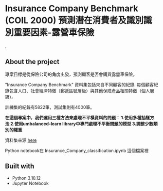 # Insurance Company Benchmark (COIL 2000) 預測潛在消費者及識別識別重要因素-露營車保險
.

## About the project

專案目標是從保險公司的角度出發，預測顧客是否會購買露營車保險。

"Insurance Company Benchmark" 資料集包括來自不同顧客的紀錄. 每個顧客紀錄包含人口、社會經濟特徵（郵遞區號層級）與其他保險產品相關特徵（個人層級）。

訓練集的紀錄有5822筆，測試集則有4000筆。

**在這個專案中，我們運用三種方法來處理不平橫資料的問題：
1.使用多種抽樣方法 
2.使用umbalanced-learn library中專門處理不平衡問題的模型 
3.調整少數類別的權重**

資料集來源 [here](https://archive.ics.uci.edu/dataset/125/insurance+company+benchmark+coil+2000)

Python notebook在 Insurance_Company_classification.ipynb 這個檔案裡

## Built with

- Python 3.10.12
- Jupyter Notebook
